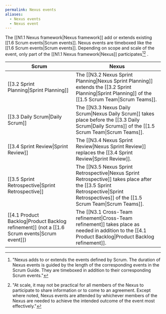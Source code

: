 ```yaml
---
permalink: Nexus events
aliases:
  - Nexus events
  - Nexus event
---
```

The [[N1.1 Nexus framework|Nexus framework]] add or extends existing [[1.6 Scrum events|Scrum events]]. Nexus events are timeboxed like the [[1.6 Scrum events|Scrum events]]. Depending on scope and scale of the event, only part of the [[N1.1 Nexus framework|Nexus]] participates[^adds-or-extends][^at-scale] .

| Scrum                                                                                         | Nexus                                                                                                                                                                                 |
| --------------------------------------------------------------------------------------------- | ------------------------------------------------------------------------------------------------------------------------------------------------------------------------------------- |
| [[3.2 Sprint Planning\|Sprint Planning]]                                                      | The [[N3.2 Nexus Sprint Planning\|Nexus Sprint Planning]] extends the [[3.2 Sprint Planning\|Sprint Planning]] of the [[1.5 Scrum Team\|Scrum Teams]].                                |
| [[3.3 Daily Scrum\|Daily Scrum]]                                                              | The [[N3.3 Nexus Daily Scrum\|Nexus Daily Scrum]] takes place before the [[3.3 Daily Scrum\|Daily Scrums]] of the [[1.5 Scrum Team\|Scrum Teams]].                                    |
| [[3.4 Sprint Review\|Sprint Review]]                                                          | The [[N3.4 Nexus Sprint Review\|Nexus Sprint Review]] replaces the [[3.4 Sprint Review\|Sprint Review]].                                                                              |
| [[3.5 Sprint Retrospective\|Sprint Retrospective]]                                            | The [[N3.5 Nexus Sprint Retrospective\|Nexus Sprint Retrospective]] takes place after the [[3.5 Sprint Retrospective\|Sprint Retrospectives]] of the [[1.5 Scrum Team\|Scrum Teams]]. |
| [[4.1 Product Backlog\|Product Backlog refinement]] (not a [[1.6 Scrum events\|Scrum event]]) | The [[N3.1 Cross-Team refinement\|Cross-Team refinement]] takes place as needed in addition to the [[4.1 Product Backlog\|Product Backlog refinement]].                               |

[^adds-or-extends]: "Nexus adds to or extends the events defined by Scrum. The duration of Nexus events is guided by the length of the corresponding events in the Scrum Guide. They are timeboxed in addition to their corresponding Scrum events."[^nexus-guide-2021]

[^at-scale]: "At scale, it may not be practical for all members of the Nexus to participate to share information or to come to an agreement. Except where noted, Nexus events are attended by whichever members of the Nexus are needed to achieve the intended outcome of the event most effectively."[^nexus-guide-2021]

[^nexus-guide-2021]: [[N1.2 Nexus Guide|Nexus Guide (2021)]]
